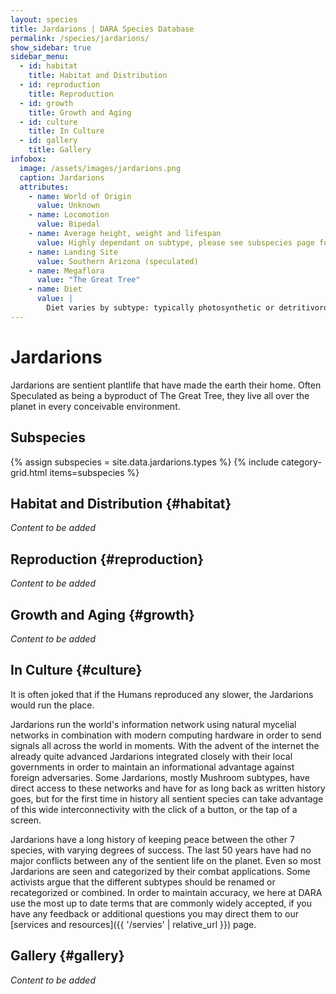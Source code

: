 ```yaml
---
layout: species
title: Jardarions | DARA Species Database
permalink: /species/jardarions/
show_sidebar: true
sidebar_menu:
  - id: habitat
    title: Habitat and Distribution
  - id: reproduction
    title: Reproduction
  - id: growth
    title: Growth and Aging
  - id: culture
    title: In Culture
  - id: gallery
    title: Gallery
infobox:
  image: /assets/images/jardarions.png
  caption: Jardarions
  attributes:
    - name: World of Origin
      value: Unknown
    - name: Locomotion
      value: Bipedal
    - name: Average height, weight and lifespan
      value: Highly dependant on subtype, please see subspecies page for more details
    - name: Landing Site
      value: Southern Arizona (speculated)
    - name: Megaflora
      value: "The Great Tree"
    - name: Diet
      value: |
        Diet varies by subtype: typically photosynthetic or detritivorous, occasionally carnivorous.
---
```


# Jardarions

Jardarions are sentient plantlife that have made the earth their home. Often Speculated as being a byproduct of The Great Tree, they live all over the planet in every conceivable environment.

## Subspecies

{% assign subspecies = site.data.jardarions.types %}
{% include category-grid.html items=subspecies %}

## Habitat and Distribution {#habitat}

*Content to be added*

## Reproduction {#reproduction}

*Content to be added*

## Growth and Aging {#growth}

*Content to be added*

## In Culture {#culture}

It is often joked that if the Humans reproduced any slower, the Jardarions would run the place. 

Jardarions run the world's information network using natural mycelial networks in combination with modern computing hardware in order to send signals all across the world in moments. With the advent of the internet the already quite advanced Jardarions integrated closely with their local governments in order to maintain an informational advantage against foreign adversaries. Some Jardarions, mostly Mushroom subtypes, have direct access to these networks and have for as long back as written history goes, but for the first time in history all sentient species can take advantage of this wide interconnectivity with the click of a button, or the tap of a screen.

Jardarions have a long history of keeping peace between the other 7 species, with varying degrees of success. The last 50 years have had no major conflicts between any of the sentient life on the planet. Even so most Jardarions are seen and categorized by their combat applications. Some activists argue that the different subtypes should be renamed or recategorized or combined. In order to maintain accuracy, we here at DARA use the most up to date terms that are commonly widely accepted, if you have any feedback or additional questions you may direct them to our [services and resources]({{ '/servies' | relative_url }}) page.

## Gallery {#gallery}

*Content to be added*
